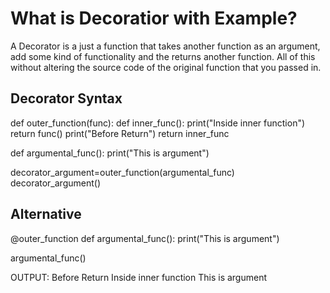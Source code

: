 
# What is Decoratior with Example?

A Decorator is a just a function that takes another function as an argument, add some kind of functionality and the returns another function.
All of this without altering the source code of the original function that you passed in.

## Decorator Syntax

def outer_function(func):
    def inner_func():
        print("Inside inner function")
        return func()
    print("Before Return")
    return inner_func

def argumental_func():
    print("This is argument")

decorator_argument=outer_function(argumental_func)
decorator_argument()

## Alternative
@outer_function
def argumental_func():
    print("This is argument")

argumental_func()

OUTPUT:
Before Return
Inside inner function
This is argument



